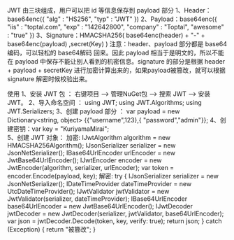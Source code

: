 JWT 由三块组成，用户可以把 id 等信息保存到 payload 部分
    1、Header： base64enc({
                    "alg" : "HS256",
                    "typ" : "JWT"
                })
    2、Payload：base64enc({
                    "iis" : "toptal.com",
                    "exp" : "142642800",
                    "company" : "Toptal",
                    "awesome" : "true"
                })
    3、Signature：HMACSHA256(
                    base64enc(header)
                    + "-" +
                    base64enc(payload)
                    ,secret(Key)
                )
注意：header、payload 部分都是 base64编码，可以轻松的 base64解码 回来。因此 payload 相当于是明文的，所以不能在 payload 中保存不能让别人看到的机密信息。signature 的部分是根据 header + payload + secretKey 进行加密计算出来的，如果payload被篡改，就可以根据 signature 解密时候校验出来。

使用
    1、安装 JWT 包 ： 右键项目 --> 管理NuGet包 --> 搜索 JWT --> 安装 JWT。
    2、导入命名空间 ：
        using JWT;
        using JWT.Algorithms;
        using JWT.Serializers;
    3、创建 payload 部分 ： var payload = new Dictionary<string, object> {{"username",123},{ "password","admin"}};
    4、创建密钥：var key = "KuriyamaMirai";       
    5、创建 JWT 对象：
        加密:
            IJwtAlgorithm algorithm = new HMACSHA256Algorithm();
            IJsonSerializer serializer = new JsonNetSerializer();
            IBase64UrlEncoder urlEncoder = new JwtBase64UrlEncoder();
            IJwtEncoder encoder = new JwtEncoder(algorithm, serializer, urlEncoder);
            var token = encoder.Encode(payload, key);
        解密:
            try
            {
                IJsonSerializer serializer = new JsonNetSerializer();
                IDateTimeProvider dateTimeProvider = new UtcDateTimeProvider();
                IJwtValidator jwtValidator = new JwtValidator(serializer, dateTimeProvider);
                IBase64UrlEncoder base64UrlEncoder = new JwtBase64UrlEncoder();
                IJwtDecoder jwtDecoder = new JwtDecoder(serializer, jwtValidator, base64UrlEncoder);
                var json = jwtDecoder.Decode(token, key, verify: true);
                return json;
            }
            catch (Exception)
            {
                return "被篡改";
            }